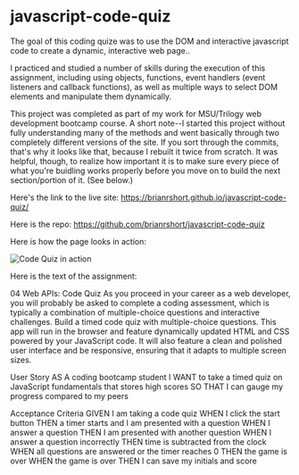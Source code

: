 # javascript-code-quiz

The goal of this coding quize was to use the DOM and interactive javascript code to create a dynamic, interactive web page..

I practiced and studied a number of skills during the execution of this assignment, including using objects, functions, event handlers (event listeners and callback functions), as well as multiple ways to select DOM elements and manipulate them dynamically. 

This project was completed as part of my work for MSU/Trilogy web development bootcamp course. A short note--I started this project without fully understanding many of the methods and went basically through two completely different versions of the site. If you sort through the commits, that's why it looks like that, because I rebuilt it twice from scratch. It was helpful, though, to realize how important it is to make sure every piece of what you're buidling works properly before you move on to build the next section/portion of it. (See below.)

Here's the link to the live site: https://brianrshort.github.io/javascript-code-quiz/

Here is the repo: https://github.com/brianrshort/javascript-code-quiz

Here is how the page looks in action: 

![Code Quiz in action](https://brianrshort.github.io/javascript-code-quiz/Assets/Code-Quiz.gif)

Here is the text of the assignment:

04 Web APIs: Code Quiz
As you proceed in your career as a web developer, you will probably be asked to complete a coding assessment, which is typically a combination of multiple-choice questions and interactive challenges. Build a timed code quiz with multiple-choice questions. This app will run in the browser and feature dynamically updated HTML and CSS powered by your JavaScript code. It will also feature a clean and polished user interface and be responsive, ensuring that it adapts to multiple screen sizes.

User Story
AS A coding bootcamp student
I WANT to take a timed quiz on JavaScript fundamentals that stores high scores
SO THAT I can gauge my progress compared to my peers

Acceptance Criteria
GIVEN I am taking a code quiz
WHEN I click the start button
THEN a timer starts and I am presented with a question
WHEN I answer a question
THEN I am presented with another question
WHEN I answer a question incorrectly
THEN time is subtracted from the clock
WHEN all questions are answered or the timer reaches 0
THEN the game is over
WHEN the game is over
THEN I can save my initials and score

